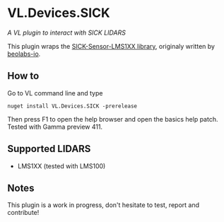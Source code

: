 # VL.Devices.SICK

_A VL plugin to interact with SICK LIDARS_

This plugin wraps the [SICK-Sensor-LMS1XX library](https://github.com/sebescudie/SICK-Sensor-LMS1XX), originaly written by [beolabs-io](https://github.com/beolabs-io).

## How to

Go to VL command line and type

```
nuget install VL.Devices.SICK -prerelease
```

Then press F1 to open the help browser and open the basics help patch. Tested with Gamma preview 411.

## Supported LIDARS

- LMS1XX (tested with LMS100)

## Notes

This plugin is a work in progress, don't hesitate to test, report and contribute!